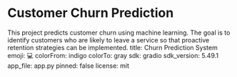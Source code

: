 # Customer Churn Prediction

This project predicts customer churn using machine learning. The goal is to identify customers who are likely to leave a service so that proactive retention strategies can be implemented.
title: Churn Prediction System
emoji: 💻
colorFrom: indigo
colorTo: gray
sdk: gradio
sdk_version: 5.49.1
app_file: app.py
pinned: false
license: mit

